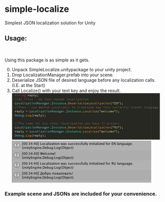 # simple-localize
Simplest JSON localization solution for Unity

## Usage:
<br>

Using this package is as simple as it gets.
<br>

0. Unpack SimpleLocalize.unitypackage to your unity project. <br>
1. Drop LocalizationManager.prefab into your scene. <br>
2. Deserialize JSON file of desired language before any localization calls. (I.E. at the Start) <br>
3. Call Localize() with your text key and enjoy the result. <br>
<img src="/Images/howto.jpg"></img>
<img src="/Images/result.jpg"></img>

### Example scene and JSONs are included for your convenience.
